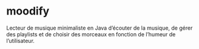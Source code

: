 # moodify
Lecteur de musique minimaliste en Java d’écouter de la musique, de gérer des playlists et de choisir des morceaux en fonction de l’humeur de l’utilisateur.





